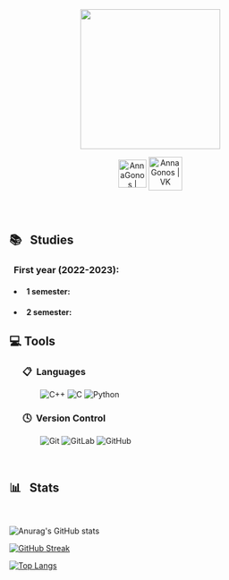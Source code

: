 

<div id="header" align="center">

  
  <img src="https://media.giphy.com/media/tMdyKBra7ntdqSbOV8/giphy.gif" width="250"/>

[<img align="center" alt="AnnaGonos | Telegram" width="50px" src="https://img.icons8.com/fluency/48/000000/telegram-app.png" />][telegram]
[<img align="center" alt="AnnaGonos | VK" width="60px" src="https://mir-s3-cdn-cf.behance.net/project_modules/1400_opt_1/7257b244913357.582202408a049.jpg" />][vk]

[telegram]: https://t.me/GonosAnna  
[vk]: https://vk.com/gonos

<img src="https://komarev.com/ghpvc/?username=AnnaGonos&style=flat-square&color=blue" alt=""/>

</div>

&nbsp;

## 📚 &nbsp; Studies

### &nbsp; First year (2022-2023):

- #### &nbsp; 1 semester:

- #### &nbsp; 2 semester:



## 💻 Tools

### &nbsp; &nbsp; &nbsp; 📋 &nbsp;Languages

&nbsp; &nbsp; &nbsp; &nbsp; &nbsp; &nbsp; &nbsp;
![C++](https://img.shields.io/badge/C++-1F75FE?style=for-the-badge&logo=C%2b%2b&logoColor=white)
![C](https://img.shields.io/badge/C-30B21A?style=for-the-badge&logo=C&logoColor=white)
![Python](https://img.shields.io/badge/Python-FFFF00?style=for-the-badge&logo=python)

### &nbsp; &nbsp; &nbsp; 🕓 &nbsp;Version Control

&nbsp; &nbsp; &nbsp; &nbsp; &nbsp; &nbsp; &nbsp;
![Git](https://img.shields.io/badge/git-%23F05033.svg?style=for-the-badge&logo=git&logoColor=white)
![GitLab](https://img.shields.io/badge/gitlab-%23181717.svg?style=for-the-badge&logo=gitlab&logoColor=white)
![GitHub](https://img.shields.io/badge/github-%23121011.svg?style=for-the-badge&logo=github&logoColor=white)




&nbsp;
 
## 📊 &nbsp; Stats

 
  


&nbsp;

![Anurag's GitHub stats](https://github-readme-stats.vercel.app/api?username=AnnaGonos&show_icons=true&theme=radical)

[![GitHub Streak](http://github-readme-streak-stats.herokuapp.com?user=AnnaGonos&hide=issues,prs&show_icons=true&theme=radical)](https://git.io/streak-stats)

[![Top Langs](https://github-readme-stats.vercel.app/api/top-langs/?username=AnnaGonos&hide=issues,prs&show_icons=true&theme=radical)](https://github.com/anuraghazra/github-readme-stats)




<!--
**AnnaGonos/AnnaGonos** is a ✨ _special_ ✨ repository because its `README.md` (this file) appears on your GitHub profile.

Here are some ideas to get you started:

- 🔭 I’m currently working on ...
- 🌱 I’m currently learning ...
- 👯 I’m looking to collaborate on ...
- 🤔 I’m looking for help with ...
- 💬 Ask me about ...
- 📫 How to reach me: ...
- 😄 Pronouns: ...
- ⚡ Fun fact: ...
-->
